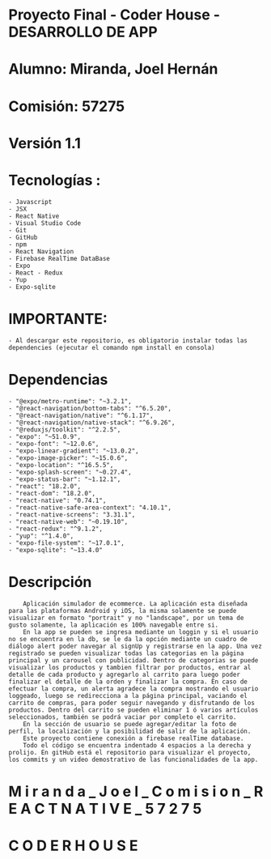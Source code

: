 # Proyecto Final - Coder House - DESARROLLO DE APP

# Alumno: Miranda, Joel Hernán

# Comisión: 57275

# Versión 1.1

# Tecnologías :

    - Javascript
    - JSX
    - React Native
    - Visual Studio Code
    - Git
    - GitHub
    - npm
    - React Navigation
    - Firebase RealTime DataBase
    - Expo
    - React - Redux
    - Yup
    - Expo-sqlite

# IMPORTANTE:

    - Al descargar este repositorio, es obligatorio instalar todas las dependencies (ejecutar el comando npm install en consola)

# Dependencias

    - "@expo/metro-runtime": "~3.2.1",
    - "@react-navigation/bottom-tabs": "^6.5.20",
    - "@react-navigation/native": "^6.1.17",
    - "@react-navigation/native-stack": "^6.9.26",
    - "@reduxjs/toolkit": "^2.2.5",
    - "expo": "~51.0.9",
    - "expo-font": "~12.0.6",
    - "expo-linear-gradient": "~13.0.2",
    - "expo-image-picker": "~15.0.6",
    - "expo-location": "^16.5.5",
    - "expo-splash-screen": "~0.27.4",
    - "expo-status-bar": "~1.12.1",
    - "react": "18.2.0",
    - "react-dom": "18.2.0",
    - "react-native": "0.74.1",
    - "react-native-safe-area-context": "4.10.1",
    - "react-native-screens": "3.31.1",
    - "react-native-web": "~0.19.10",
    - "react-redux": "^9.1.2",
    - "yup": "^1.4.0",
    - "expo-file-system": "~17.0.1",
    - "expo-sqlite": "~13.4.0"

# Descripción

        Aplicación simulador de ecommerce. La aplicación esta diseñada para las plataformas Android y iOS, la misma solamente se puede visualizar en formato "portrait" y no "landscape", por un tema de gusto solamente, la aplicación es 100% navegable entre si.
        En la app se pueden se ingresa mediante un loggin y si el usuario no se encuentra en la db, se le da la opción mediante un cuadro de diálogo alert poder navegar al signUp y registrarse en la app. Una vez registrado se pueden visualizar todas las categorias en la página principal y un carousel con publicidad. Dentro de categorias se puede visualizar los productos y tambien filtrar por productos, entrar al detalle de cada producto y agregarlo al carrito para luego poder finalizar el detalle de la orden y finalizar la compra. En caso de efectuar la compra, un alerta agradece la compra mostrando el usuario loggeado, luego se redirecciona a la página principal, vaciando el carrito de compras, para poder seguir navegando y disfrutando de los productos. Dentro del carrito se pueden eliminar 1 ó varios artículos seleccionados, también se podrá vaciar por completo el carrito.
        En la sección de usuario se puede agregar/editar la foto de perfil, la localización y la posibilidad de salir de la aplicación.
        Este proyecto contiene conexión a firebase realTime database.
        Todo el código se encuentra indentado 4 espacios a la derecha y prolijo. En gitHub está el repositorio para visualizar el proyecto, los commits y un video demostrativo de las funcionalidades de la app.

# M i r a n d a _ J o e l _ C o m i s i o n _ R E A C T N A T I V E _ 5 7 2 7 5

# C O D E R H O U S E
